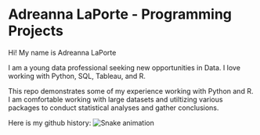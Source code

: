 # Adreanna LaPorte - Programming Projects
Hi! My name is Adreanna LaPorte

I am a young data professional seeking new opportunities in Data. 
I love working with Python, SQL, Tableau, and R. 


This repo demonstrates some of my experience working with Python and R. 
I am comfortable working with large datasets and utiltizing various packages to conduct statistical analyses and gather conclusions. 


Here is my github history:
![Snake animation](https://github.com/adreannalaporte/python_r_projects/blob/output/github-contribution-grid-snake.svg)
